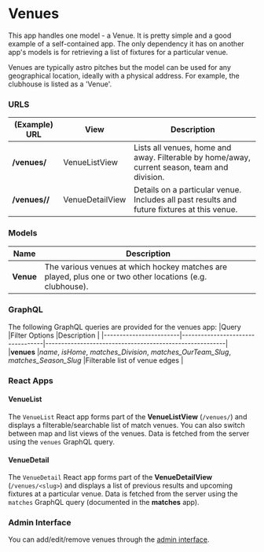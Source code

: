 # Venues

This app handles one model - a Venue. It is pretty simple and a good example of a self-contained app. The only dependency it has on another app's models is for retrieving a list of fixtures for a particular venue.

Venues are typically astro pitches but the model can be used for any geographical location, ideally with a physical address. For example, the clubhouse is listed as a 'Venue'.

### URLS

|(Example) URL         |View            |Description                                 |
|----------------------|----------------|--------------------------------------------|
|**/venues/**          |VenueListView   |Lists all venues, home and away. Filterable by home/away, current season, team and division.|
|**/venues/<leys>/**   |VenueDetailView |Details on a particular venue. Includes all past results and future fixtures at this venue.|

### Models

|Name       |Description    |
|-----------|----------------
|**Venue**  |The various venues at which hockey matches are played, plus one or two other locations (e.g. clubhouse).|


### GraphQL

The following GraphQL queries are provided for the venues app:
|Query                   |Filter Options                    |Description                                              |
|------------------------|----------------------------------|---------------------------------------------------------|
|**venues**              |_name_, _isHome_, _matches\_Division_, _matches\_OurTeam\_Slug_, _matches\_Season\_Slug_ |Filterable list of venue edges |

### React Apps

#### VenueList

The ```VenueList``` React app forms part of the **VenueListView** (```/venues/```) and displays a filterable/searchable list of match venues. You can also switch between map and list views of the venues. Data is fetched from the server using the ```venues``` GraphQL query.

#### VenueDetail

The ```VenueDetail``` React app forms part of the **VenueDetailView** (```/venues/<slug>```) and displays a list of previous results and upcoming fixtures at a particular venue.  Data is fetched from the server using the ```matches``` GraphQL query (documented in the **matches** app).


### Admin Interface

You can add/edit/remove venues through the [admin interface](//www.cambridgesouthhockeyclub.co.uk/admin/venues/).
